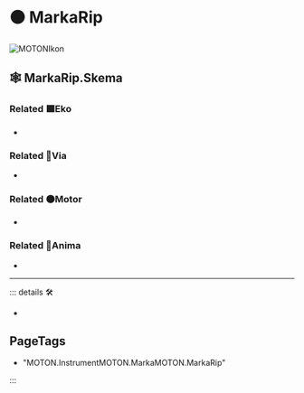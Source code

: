 # 🟠 <motor>MarkaRip</motor>

![MOTONIkon](/Ikon/Motor_Ikon.png)

## 🕸 MarkaRip.Skema

### Related 🟩<ekos>Eko</ekos>

-

### Related 🔻<via>Via</via>

-

### Related 🟠<motor>Motor</motor>

-

### Related 💜<anima>Anima</anima>

-

---

<!-- =================================================== -->
<!-- =================================================== -->
<!-- =================================================== -->
<!-- =================================================== -->
<!-- =================================================== -->
::: details 🛠

-

<h2>PageTags</h2>

- "MOTON.InstrumentMOTON.MarkaMOTON.MarkaRip"

:::
